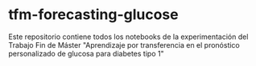 # tfm-forecasting-glucose
Este repositorio contiene todos los notebooks de la experimentación del Trabajo Fin de Máster "Aprendizaje por transferencia en el pronóstico personalizado de glucosa para diabetes tipo 1"

